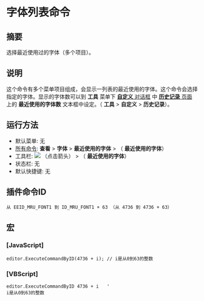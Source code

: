 # 字体列表命令

## 摘要

选择最近使用过的字体（多个项目）。

## 说明

这个命令有多个菜单项目组成，会显示一列表的最近使用的字体。这个命令会选择指定的字体。显示的字体数可以到 **工具** 菜单下 [**自定义** 对话框](../../dlg/customize/index) 中 [**历史记录** 页面](../../dlg/customize/history/index) 上的 **最近使用的字体数** 文本框中设定。（ **工具** \> **自定义** \> **历史记录**）。

## 运行方法

- 默认菜单: 无
- [所有命令](../tools/all_commands): **查看** \> **字体** >
**最近使用的字体** \> （ **最近使用的字体**）
- 工具栏: ![](../../images/fontpopup..png) （点击箭头） \> （ **最近使用的字体**）
- 状态栏: 无
- 默认快捷键: 无

## 插件命令ID

```
从 EEID_MRU_FONT1 到 ID_MRU_FONT1 + 63 （从 4736 到 4736 + 63）
```

## 宏

### \[JavaScript\]

```
editor.ExecuteCommandByID(4736 + i); // i是从0到63的整数
```

### \[VBScript\]

```
editor.ExecuteCommandByID 4736 + i   '
i是从0到63的整数
```
